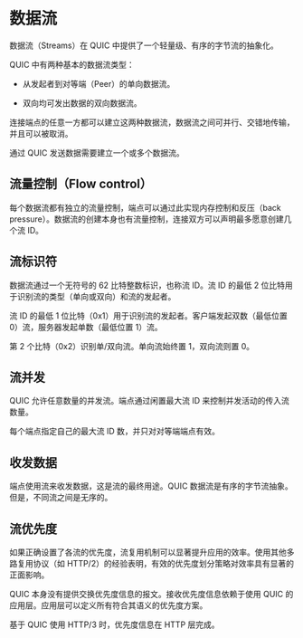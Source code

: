 # 数据流

数据流（Streams）在 QUIC 中提供了一个轻量级、有序的字节流的抽象化。

QUIC 中有两种基本的数据流类型：

 - 从发起者到对等端（Peer）的单向数据流。

 - 双向均可发出数据的双向数据流。

连接端点的任意一方都可以建立这两种数据流，数据流之间可并行、交错地传输，并且可以被取消。

通过 QUIC 发送数据需要建立一个或多个数据流。

## 流量控制（Flow control）

每个数据流都有独立的流量控制，端点可以通过此实现内存控制和反压（back pressure）。数据流的创建本身也有流量控制，连接双方可以声明最多愿意创建几个流 ID。

## 流标识符

数据流通过一个无符号的 62 比特整数标识，也称流 ID。流 ID 的最低 2 位比特用于识别流的类型（单向或双向）和流的发起者。

流 ID 的最低 1 位比特（0x1）用于识别流的发起者。客户端发起双数（最低位置 0）流，服务器发起单数（最低位置 1）流。

第 2 个比特（0x2）识别单/双向流。单向流始终置 1，双向流则置 0。

## 流并发

QUIC 允许任意数量的并发流。端点通过闲置最大流 ID 来控制并发活动的传入流数量。

每个端点指定自己的最大流 ID 数，并只对对等端端点有效。

## 收发数据

端点使用流来收发数据，这是流的最终用途。QUIC 数据流是有序的字节流抽象。但是，不同流之间是无序的。

## 流优先度

如果正确设置了各流的优先度，流复用机制可以显著提升应用的效率。使用其他多路复用协议（如 HTTP/2）的经验表明，有效的优先度划分策略对效率具有显著的正面影响。

QUIC 本身没有提供交换优先度信息的报文。接收优先度信息依赖于使用 QUIC 的应用层。应用层可以定义所有符合其语义的优先度方案。

基于 QUIC 使用 HTTP/3 时，优先度信息在 HTTP 层完成。
